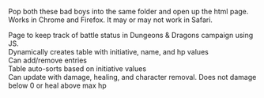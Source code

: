 Pop both these bad boys into the same folder and open up the html page.
Works in Chrome and Firefox. It may or may not work in Safari.

Page to keep track of battle status in Dungeons & Dragons campaign using JS. <br>
Dynamically creates table with initiative, name, and hp values<br>
Can add/remove entries<br>
Table auto-sorts based on initiative values<br>
Can update with damage, healing, and character removal. Does not damage below 0 or heal above max hp
